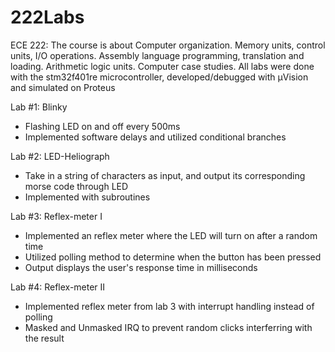 # 222Labs
ECE 222: The course is about Computer organization. Memory units, control units, I/O operations. Assembly language programming, translation and loading. Arithmetic logic units. Computer case studies.
All labs were done with the stm32f401re microcontroller, developed/debugged with µVision and simulated on Proteus

Lab #1: Blinky
  - Flashing LED on and off every 500ms
  - Implemented software delays and utilized conditional branches
  
Lab #2: LED-Heliograph
  - Take in a string of characters as input, and output its corresponding morse code through LED
  - Implemented with subroutines
  
Lab #3: Reflex-meter I
  - Implemented an reflex meter where the LED will turn on after a random time
  - Utilized polling method to determine when the button has been pressed
  - Output displays the user's response time in milliseconds
  
Lab #4: Reflex-meter II
  - Implemented reflex meter from lab 3 with interrupt handling instead of polling
  - Masked and Unmasked IRQ to prevent random clicks interferring with the result
